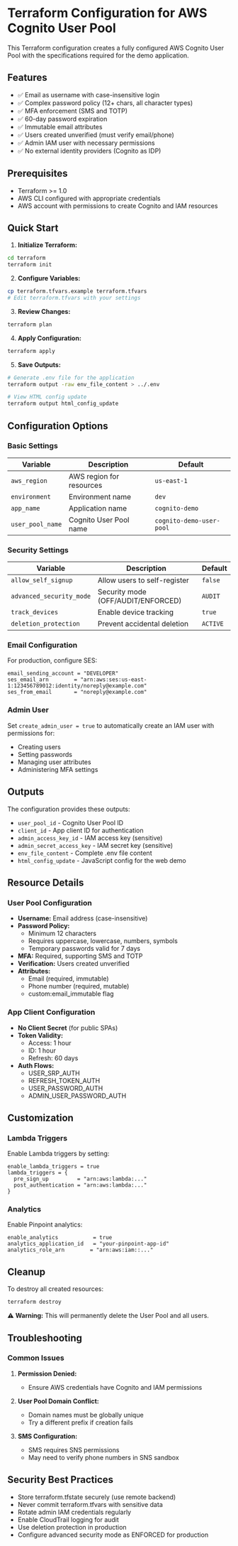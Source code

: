 # Terraform Configuration for AWS Cognito User Pool

This Terraform configuration creates a fully configured AWS Cognito User Pool with the specifications required for the demo application.

## Features

- ✅ Email as username with case-insensitive login
- ✅ Complex password policy (12+ chars, all character types)
- ✅ MFA enforcement (SMS and TOTP)
- ✅ 60-day password expiration
- ✅ Immutable email attributes
- ✅ Users created unverified (must verify email/phone)
- ✅ Admin IAM user with necessary permissions
- ✅ No external identity providers (Cognito as IDP)

## Prerequisites

- Terraform >= 1.0
- AWS CLI configured with appropriate credentials
- AWS account with permissions to create Cognito and IAM resources

## Quick Start

1. **Initialize Terraform:**
```bash
cd terraform
terraform init
```

2. **Configure Variables:**
```bash
cp terraform.tfvars.example terraform.tfvars
# Edit terraform.tfvars with your settings
```

3. **Review Changes:**
```bash
terraform plan
```

4. **Apply Configuration:**
```bash
terraform apply
```

5. **Save Outputs:**
```bash
# Generate .env file for the application
terraform output -raw env_file_content > ../.env

# View HTML config update
terraform output html_config_update
```

## Configuration Options

### Basic Settings

| Variable | Description | Default |
|----------|-------------|---------|
| `aws_region` | AWS region for resources | `us-east-1` |
| `environment` | Environment name | `dev` |
| `app_name` | Application name | `cognito-demo` |
| `user_pool_name` | Cognito User Pool name | `cognito-demo-user-pool` |

### Security Settings

| Variable | Description | Default |
|----------|-------------|---------|
| `allow_self_signup` | Allow users to self-register | `false` |
| `advanced_security_mode` | Security mode (OFF/AUDIT/ENFORCED) | `AUDIT` |
| `track_devices` | Enable device tracking | `true` |
| `deletion_protection` | Prevent accidental deletion | `ACTIVE` |

### Email Configuration

For production, configure SES:

```hcl
email_sending_account = "DEVELOPER"
ses_email_arn        = "arn:aws:ses:us-east-1:123456789012:identity/noreply@example.com"
ses_from_email       = "noreply@example.com"
```

### Admin User

Set `create_admin_user = true` to automatically create an IAM user with permissions for:
- Creating users
- Setting passwords
- Managing user attributes
- Administering MFA settings

## Outputs

The configuration provides these outputs:

- `user_pool_id` - Cognito User Pool ID
- `client_id` - App client ID for authentication
- `admin_access_key_id` - IAM access key (sensitive)
- `admin_secret_access_key` - IAM secret key (sensitive)
- `env_file_content` - Complete .env file content
- `html_config_update` - JavaScript config for the web demo

## Resource Details

### User Pool Configuration

- **Username:** Email address (case-insensitive)
- **Password Policy:**
  - Minimum 12 characters
  - Requires uppercase, lowercase, numbers, symbols
  - Temporary passwords valid for 7 days
- **MFA:** Required, supporting SMS and TOTP
- **Verification:** Users created unverified
- **Attributes:**
  - Email (required, immutable)
  - Phone number (required, mutable)
  - custom:email_immutable flag

### App Client Configuration

- **No Client Secret** (for public SPAs)
- **Token Validity:**
  - Access: 1 hour
  - ID: 1 hour
  - Refresh: 60 days
- **Auth Flows:**
  - USER_SRP_AUTH
  - REFRESH_TOKEN_AUTH
  - USER_PASSWORD_AUTH
  - ADMIN_USER_PASSWORD_AUTH

## Customization

### Lambda Triggers

Enable Lambda triggers by setting:

```hcl
enable_lambda_triggers = true
lambda_triggers = {
  pre_sign_up         = "arn:aws:lambda:..."
  post_authentication = "arn:aws:lambda:..."
}
```

### Analytics

Enable Pinpoint analytics:

```hcl
enable_analytics           = true
analytics_application_id   = "your-pinpoint-app-id"
analytics_role_arn        = "arn:aws:iam::..."
```

## Cleanup

To destroy all created resources:

```bash
terraform destroy
```

⚠️ **Warning:** This will permanently delete the User Pool and all users.

## Troubleshooting

### Common Issues

1. **Permission Denied:**
   - Ensure AWS credentials have Cognito and IAM permissions

2. **User Pool Domain Conflict:**
   - Domain names must be globally unique
   - Try a different prefix if creation fails

3. **SMS Configuration:**
   - SMS requires SNS permissions
   - May need to verify phone numbers in SNS sandbox

## Security Best Practices

- Store terraform.tfstate securely (use remote backend)
- Never commit terraform.tfvars with sensitive data
- Rotate admin IAM credentials regularly
- Enable CloudTrail logging for audit
- Use deletion protection in production
- Configure advanced security mode as ENFORCED for production